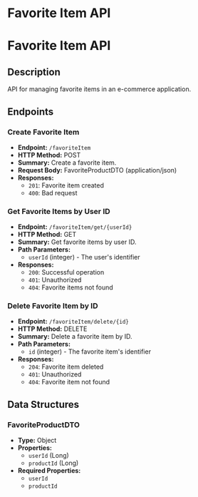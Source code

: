 # Favorite Item API

# Favorite Item API

## Description
API for managing favorite items in an e-commerce application.

## Endpoints

### Create Favorite Item
- **Endpoint:** `/favoriteItem`
- **HTTP Method:** POST
- **Summary:** Create a favorite item.
- **Request Body:** FavoriteProductDTO (application/json)
- **Responses:**
  - `201`: Favorite item created
  - `400`: Bad request

### Get Favorite Items by User ID
- **Endpoint:** `/favoriteItem/get/{userId}`
- **HTTP Method:** GET
- **Summary:** Get favorite items by user ID.
- **Path Parameters:**
  - `userId` (integer) - The user's identifier
- **Responses:**
  - `200`: Successful operation
  - `401`: Unauthorized
  - `404`: Favorite items not found

### Delete Favorite Item by ID
- **Endpoint:** `/favoriteItem/delete/{id}`
- **HTTP Method:** DELETE
- **Summary:** Delete a favorite item by ID.
- **Path Parameters:**
  - `id` (integer) - The favorite item's identifier
- **Responses:**
  - `204`: Favorite item deleted
  - `401`: Unauthorized
  - `404`: Favorite item not found

## Data Structures

### FavoriteProductDTO
- **Type:** Object
- **Properties:**
  - `userId` (Long)
  - `productId` (Long)
- **Required Properties:**
  - `userId`
  - `productId`

